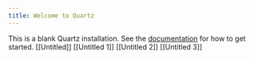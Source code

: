 ```yaml
---
title: Welcome to Quartz
---
```


This is a blank Quartz installation.
See the [documentation](https://quartz.jzhao.xyz) for how to get started.
[[Untitled]]
[[Untitled 1]]
[[Untitled 2]]
[[Untitled 3]]